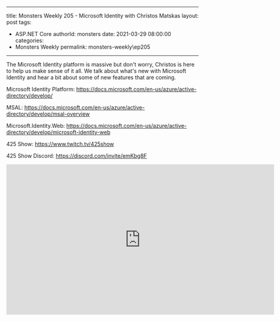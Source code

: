 
---
title: Monsters Weekly 205 -  Microsoft Identity with Christos Matskas
layout: post
tags: 
  - ASP.NET Core
authorId: monsters
date: 2021-03-29 08:00:00
categories:
  - Monsters Weekly
permalink: monsters-weekly\ep205
---

The Microsoft Identity platform is massive but don't worry, Christos is here to help us make sense of it all. We talk about what's new with Microsoft Identity and hear a bit about some of new features that are coming.

Microsoft Identity Platform: https://docs.microsoft.com/en-us/azure/active-directory/develop/

MSAL: https://docs.microsoft.com/en-us/azure/active-directory/develop/msal-overview

Microsoft.Identity.Web: https://docs.microsoft.com/en-us/azure/active-directory/develop/microsoft-identity-web

425 Show: https://www.twitch.tv/425show

425 Show Discord: https://discord.com/invite/emKbg8F

<iframe width="702" height="395" src="https://www.youtube.com/embed/LgNc-IA8d1g" frameborder="0" allow="accelerometer; autoplay; encrypted-media; gyroscope; picture-in-picture" allowfullscreen></iframe>
